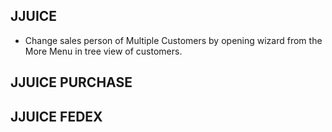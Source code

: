 JJUICE
------

- Change sales person of Multiple Customers by opening wizard from the More Menu in tree view of customers. 


JJUICE PURCHASE
---------------


JJUICE FEDEX
------------ 



